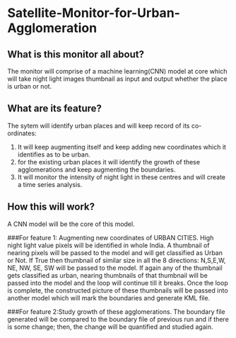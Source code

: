 # Satellite-Monitor-for-Urban-Agglomeration

## What is this monitor all about?
The monitor will comprise of a machine learning(CNN) model at core which will take night light images thumbnail as input and output whether the place is urban or not.

## What are its feature?
The sytem will identify urban places and will keep record of its co-ordinates:
1. It will keep augmenting itself and keep adding new coordinates which it identifies as to be urban.
2. for the existing urban places it will identify the growth of these agglomerations and keep augmenting the boundaries.
3. It will monitor the intensity of night light in these centres and will create a time series analysis.

## How this will work?
A CNN model will be the core of this model.

###For feature 1: Augmenting new coordinates of URBAN CITIES.
High night light value pixels will be identified in whole India.
A thumbnail of nearing pixels will be passed to the model and will get classified as Urban or Not.
If True then thumbnail of similar size in all the 8 directions: N,S,E,W, NE, NW, SE, SW will be passed to the model. If again any of the thumbnail gets classified as urban, nearing thumbnails of that thumbnail will be passed into the model and the loop will continue till it breaks. Once the loop is complete, the constructed picture of these thumbnails will be passed into another model which will mark the boundaries and generate KML file.

###For feature 2:Study growth of these agglomerations.
The boundary file generated will be compared to the boundary file of previous run and if there is some change; then, the change will be quantified and studied again. 
